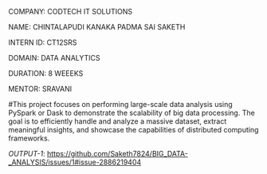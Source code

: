 COMPANY: CODTECH IT SOLUTIONS

NAME: CHINTALAPUDI KANAKA PADMA SAI SAKETH

INTERN ID: CT12SRS

DOMAIN: DATA ANALYTICS

DURATION: 8 WEEEKS

MENTOR: SRAVANI

#This project focuses on performing large-scale data analysis using PySpark or Dask to demonstrate the scalability of big data processing. The goal is to efficiently handle and analyze a massive dataset, extract meaningful insights, and showcase the capabilities of distributed computing frameworks.

*OUTPUT-1*: https://github.com/Saketh7824/BIG_DATA-_ANALYSIS/issues/1#issue-2886219404 
